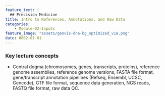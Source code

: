 ```yaml
---
feature_text: |
  ## Precision Medicine
title: Intro to References, Annotations, and Raw Data
categories:
    - Module-02-Inputs
feature_image: "assets/genvis-dna-bg_optimized_v1a.png"
date: 0002-01-01
---
```


### Key lecture concepts
* Central dogma (chromosomes, genes, transcripts, proteins), reference genome assemblies, reference genome versions, FASTA file format, gene/transcript annotation pipelines (Refseq, Ensembl, UCSC, Gencode), GTF file format, sequence data generation, NGS reads, FASTQ file format, raw data QC.  

